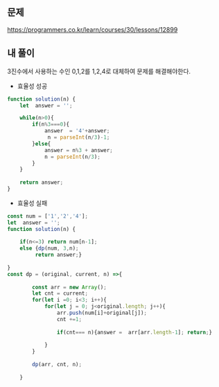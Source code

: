 ## 문제
https://programmers.co.kr/learn/courses/30/lessons/12899  


## 내 풀이
3진수에서 사용하는 수인 0,1,2를 1,2,4로 대체하여 문제를 해결해야한다.  

- 효율성 성공
```javascript
function solution(n) {
    let  answer = '';

    while(n>0){
        if(n%3===0){
            answer  = '4'+answer;
             n = parseInt(n/3)-1;
        }else{    
            answer = n%3 + answer;
            n = parseInt(n/3);
        }      
    }
    
    return answer;
}

```


- 효율성 실패
```javascript
const num = ['1','2','4'];
let  answer = '';
function solution(n) {
    
    if(n<=3) return num[n-1];
    else {dp(num, 3,n);
         return answer;}
       
}
const dp = (original, current, n) =>{
       
        const arr = new Array();
        let cnt = current;
        for(let i =0; i<3; i++){
            for(let j = 0; j<original.length; j++){
                arr.push(num[i]+original[j]);
                cnt +=1;   
                
                if(cnt=== n){answer =  arr[arr.length-1]; return;}
                
            }
        }
        
        dp(arr, cnt, n);
    
    }


```

